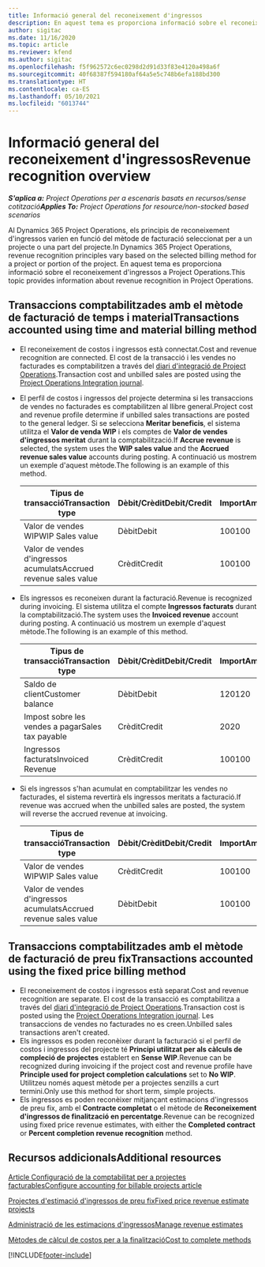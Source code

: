 ```yaml
---
title: Informació general del reconeixement d'ingressos
description: En aquest tema es proporciona informació sobre el reconeixement d'ingressos a Project Operations.
author: sigitac
ms.date: 11/16/2020
ms.topic: article
ms.reviewer: kfend
ms.author: sigitac
ms.openlocfilehash: f5f962572c6ec0298d2d91d33f83e4120a498a6f
ms.sourcegitcommit: 40f68387f594180af64a5e5c748b6efa188bd300
ms.translationtype: HT
ms.contentlocale: ca-ES
ms.lasthandoff: 05/10/2021
ms.locfileid: "6013744"
---
```

# <a name="revenue-recognition-overview"></a><span data-ttu-id="0165c-103">Informació general del reconeixement d'ingressos</span><span class="sxs-lookup"><span data-stu-id="0165c-103">Revenue recognition overview</span></span>

<span data-ttu-id="0165c-104">_**S'aplica a:** Project Operations per a escenaris basats en recursos/sense cotització_</span><span class="sxs-lookup"><span data-stu-id="0165c-104">_**Applies To:** Project Operations for resource/non-stocked based scenarios_</span></span>

<span data-ttu-id="0165c-105">Al Dynamics 365 Project Operations, els principis de reconeixement d'ingressos varien en funció del mètode de facturació seleccionat per a un projecte o una part del projecte.</span><span class="sxs-lookup"><span data-stu-id="0165c-105">In Dynamics 365 Project Operations, revenue recognition principles vary based on the selected billing method for a project or portion of the project.</span></span> <span data-ttu-id="0165c-106">En aquest tema es proporciona informació sobre el reconeixement d'ingressos a Project Operations.</span><span class="sxs-lookup"><span data-stu-id="0165c-106">This topic provides information about revenue recognition in Project Operations.</span></span>

## <a name="transactions-accounted-using-time-and-material-billing-method"></a><span data-ttu-id="0165c-107">Transaccions comptabilitzades amb el mètode de facturació de temps i material</span><span class="sxs-lookup"><span data-stu-id="0165c-107">Transactions accounted using time and material billing method</span></span>

- <span data-ttu-id="0165c-108">El reconeixement de costos i ingressos està connectat.</span><span class="sxs-lookup"><span data-stu-id="0165c-108">Cost and revenue recognition are connected.</span></span> <span data-ttu-id="0165c-109">El cost de la transacció i les vendes no facturades es comptabilitzen a través del [diari d'integració de Project Operations](../project-accounting/project-operations-integration-journal.md).</span><span class="sxs-lookup"><span data-stu-id="0165c-109">Transaction cost and unbilled sales are posted using the [Project Operations Integration journal](../project-accounting/project-operations-integration-journal.md).</span></span>
- <span data-ttu-id="0165c-110">El perfil de costos i ingressos del projecte determina si les transaccions de vendes no facturades es comptabilitzen al llibre general.</span><span class="sxs-lookup"><span data-stu-id="0165c-110">Project cost and revenue profile determine if unbilled sales transactions are posted to the general ledger.</span></span> <span data-ttu-id="0165c-111">Si se selecciona **Meritar beneficis**, el sistema utilitza el **Valor de venda WIP** i els comptes de **Valor de vendes d'ingressos meritat** durant la comptabilització.</span><span class="sxs-lookup"><span data-stu-id="0165c-111">If **Accrue revenue** is selected, the system uses the **WIP sales value** and the **Accrued revenue sales value** accounts during posting.</span></span> <span data-ttu-id="0165c-112">A continuació us mostrem un exemple d'aquest mètode.</span><span class="sxs-lookup"><span data-stu-id="0165c-112">The following is an example of this method.</span></span>  

  | <span data-ttu-id="0165c-113">Tipus de transacció</span><span class="sxs-lookup"><span data-stu-id="0165c-113">Transaction type</span></span> | <span data-ttu-id="0165c-114">Dèbit/Crèdit</span><span class="sxs-lookup"><span data-stu-id="0165c-114">Debit/Credit</span></span> | <span data-ttu-id="0165c-115">Import</span><span class="sxs-lookup"><span data-stu-id="0165c-115">Amount</span></span> |
  | --- | --- | --- |
  | <span data-ttu-id="0165c-116">Valor de vendes WIP</span><span class="sxs-lookup"><span data-stu-id="0165c-116">WIP Sales value</span></span> | <span data-ttu-id="0165c-117">Dèbit</span><span class="sxs-lookup"><span data-stu-id="0165c-117">Debit</span></span> | <span data-ttu-id="0165c-118">100</span><span class="sxs-lookup"><span data-stu-id="0165c-118">100</span></span> |
  | <span data-ttu-id="0165c-119">Valor de vendes d'ingressos acumulats</span><span class="sxs-lookup"><span data-stu-id="0165c-119">Accrued revenue sales value</span></span> | <span data-ttu-id="0165c-120">Crèdit</span><span class="sxs-lookup"><span data-stu-id="0165c-120">Credit</span></span> | <span data-ttu-id="0165c-121">100</span><span class="sxs-lookup"><span data-stu-id="0165c-121">100</span></span> |

- <span data-ttu-id="0165c-122">Els ingressos es reconeixen durant la facturació.</span><span class="sxs-lookup"><span data-stu-id="0165c-122">Revenue is recognized during invoicing.</span></span> <span data-ttu-id="0165c-123">El sistema utilitza el compte **Ingressos facturats** durant la comptabilització.</span><span class="sxs-lookup"><span data-stu-id="0165c-123">The system uses the **Invoiced revenue** account during posting.</span></span> <span data-ttu-id="0165c-124">A continuació us mostrem un exemple d'aquest mètode.</span><span class="sxs-lookup"><span data-stu-id="0165c-124">The following is an example of this method.</span></span>  

  | <span data-ttu-id="0165c-125">Tipus de transacció</span><span class="sxs-lookup"><span data-stu-id="0165c-125">Transaction type</span></span> | <span data-ttu-id="0165c-126">Dèbit/Crèdit</span><span class="sxs-lookup"><span data-stu-id="0165c-126">Debit/Credit</span></span> | <span data-ttu-id="0165c-127">Import</span><span class="sxs-lookup"><span data-stu-id="0165c-127">Amount</span></span> |
  | --- | --- | --- |
  | <span data-ttu-id="0165c-128">Saldo de client</span><span class="sxs-lookup"><span data-stu-id="0165c-128">Customer balance</span></span> | <span data-ttu-id="0165c-129">Dèbit</span><span class="sxs-lookup"><span data-stu-id="0165c-129">Debit</span></span> | <span data-ttu-id="0165c-130">120</span><span class="sxs-lookup"><span data-stu-id="0165c-130">120</span></span> |
  | <span data-ttu-id="0165c-131">Impost sobre les vendes a pagar</span><span class="sxs-lookup"><span data-stu-id="0165c-131">Sales tax payable</span></span> | <span data-ttu-id="0165c-132">Crèdit</span><span class="sxs-lookup"><span data-stu-id="0165c-132">Credit</span></span> | <span data-ttu-id="0165c-133">20</span><span class="sxs-lookup"><span data-stu-id="0165c-133">20</span></span> |
  | <span data-ttu-id="0165c-134">Ingressos facturats</span><span class="sxs-lookup"><span data-stu-id="0165c-134">Invoiced Revenue</span></span> | <span data-ttu-id="0165c-135">Crèdit</span><span class="sxs-lookup"><span data-stu-id="0165c-135">Credit</span></span> | <span data-ttu-id="0165c-136">100</span><span class="sxs-lookup"><span data-stu-id="0165c-136">100</span></span> |

- <span data-ttu-id="0165c-137">Si els ingressos s'han acumulat en comptabilitzar les vendes no facturades, el sistema revertirà els ingressos meritats a facturació.</span><span class="sxs-lookup"><span data-stu-id="0165c-137">If revenue was accrued when the unbilled sales are posted, the system will reverse the accrued revenue at invoicing.</span></span>

  | <span data-ttu-id="0165c-138">Tipus de transacció</span><span class="sxs-lookup"><span data-stu-id="0165c-138">Transaction type</span></span> | <span data-ttu-id="0165c-139">Dèbit/Crèdit</span><span class="sxs-lookup"><span data-stu-id="0165c-139">Debit/Credit</span></span> | <span data-ttu-id="0165c-140">Import</span><span class="sxs-lookup"><span data-stu-id="0165c-140">Amount</span></span> |
  | --- | --- | --- |
  | <span data-ttu-id="0165c-141">Valor de vendes WIP</span><span class="sxs-lookup"><span data-stu-id="0165c-141">WIP Sales value</span></span> | <span data-ttu-id="0165c-142">Crèdit</span><span class="sxs-lookup"><span data-stu-id="0165c-142">Credit</span></span> | <span data-ttu-id="0165c-143">100</span><span class="sxs-lookup"><span data-stu-id="0165c-143">100</span></span> |
  | <span data-ttu-id="0165c-144">Valor de vendes d'ingressos acumulats</span><span class="sxs-lookup"><span data-stu-id="0165c-144">Accrued revenue sales value</span></span> | <span data-ttu-id="0165c-145">Dèbit</span><span class="sxs-lookup"><span data-stu-id="0165c-145">Debit</span></span> | <span data-ttu-id="0165c-146">100</span><span class="sxs-lookup"><span data-stu-id="0165c-146">100</span></span> |

## <a name="transactions-accounted-using-the-fixed-price-billing-method"></a><span data-ttu-id="0165c-147">Transaccions comptabilitzades amb el mètode de facturació de preu fix</span><span class="sxs-lookup"><span data-stu-id="0165c-147">Transactions accounted using the fixed price billing method</span></span>

- <span data-ttu-id="0165c-148">El reconeixement de costos i ingressos està separat.</span><span class="sxs-lookup"><span data-stu-id="0165c-148">Cost and revenue recognition are separate.</span></span> <span data-ttu-id="0165c-149">El cost de la transacció es comptabilitza a través del [diari d'integració de Project Operations](../project-accounting/project-operations-integration-journal.md).</span><span class="sxs-lookup"><span data-stu-id="0165c-149">Transaction cost is posted using the [Project Operations Integration journal](../project-accounting/project-operations-integration-journal.md).</span></span> <span data-ttu-id="0165c-150">Les transaccions de vendes no facturades no es creen.</span><span class="sxs-lookup"><span data-stu-id="0165c-150">Unbilled sales transactions aren't created.</span></span>
- <span data-ttu-id="0165c-151">Els ingressos es poden reconèixer durant la facturació si el perfil de costos i ingressos del projecte té **Principi utilitzat per als càlculs de compleció de projectes** establert en **Sense WIP**.</span><span class="sxs-lookup"><span data-stu-id="0165c-151">Revenue can be recognized during invoicing if the project cost and revenue profile have **Principle used for project completion calculations** set to **No WIP**.</span></span> <span data-ttu-id="0165c-152">Utilitzeu només aquest mètode per a projectes senzills a curt termini.</span><span class="sxs-lookup"><span data-stu-id="0165c-152">Only use this method for short term, simple projects.</span></span>
- <span data-ttu-id="0165c-153">Els ingressos es poden reconèixer mitjançant estimacions d'ingressos de preu fix, amb el **Contracte completat** o el mètode de **Reconeixement d'ingressos de finalització en percentatge**.</span><span class="sxs-lookup"><span data-stu-id="0165c-153">Revenue can be recognized using fixed price revenue estimates, with either the **Completed contract** or **Percent completion revenue recognition** method.</span></span>

## <a name="additional-resources"></a><span data-ttu-id="0165c-154">Recursos addicionals</span><span class="sxs-lookup"><span data-stu-id="0165c-154">Additional resources</span></span>
[<span data-ttu-id="0165c-155">Article Configuració de la comptabilitat per a projectes facturables</span><span class="sxs-lookup"><span data-stu-id="0165c-155">Configure accounting for billable projects article</span></span>](../project-accounting/configure-accounting-billable-projects.md)

[<span data-ttu-id="0165c-156">Projectes d'estimació d'ingressos de preu fix</span><span class="sxs-lookup"><span data-stu-id="0165c-156">Fixed price revenue estimate projects</span></span>](rev-rec-percentage-completion-method.md)

[<span data-ttu-id="0165c-157">Administració de les estimacions d'ingressos</span><span class="sxs-lookup"><span data-stu-id="0165c-157">Manage revenue estimates</span></span>](rev-rec-completed-contract-method.md)

[<span data-ttu-id="0165c-158">Mètodes de càlcul de costos per a la finalització</span><span class="sxs-lookup"><span data-stu-id="0165c-158">Cost to complete methods</span></span>](cost-complete-methods.md)


[!INCLUDE[footer-include](../includes/footer-banner.md)]